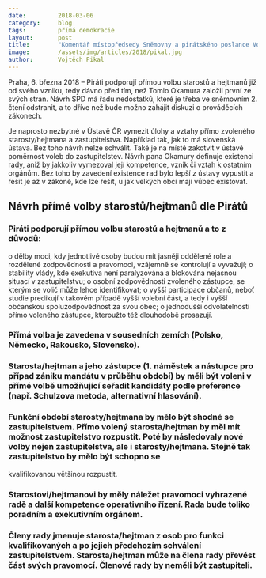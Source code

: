 ```yaml
---
date:         2018-03-06
category:     blog
tags:         přímá demokracie
layout:       post
title:        "Komentář místopředsedy Sněmovny a pirátského poslance Vojtěcha Pikala k návrhu přímé volby starostů a hejtmanů"
image:        /assets/img/articles/2018/pikal.jpg
author:       Vojtěch Pikal
---
```


Praha, 6. března 2018 – Piráti podporují přímou volbu starostů a hejtmanů již od svého vzniku, tedy dávno před tím, než Tomio Okamura založil první ze svých stran. Návrh SPD má řadu nedostatků, které je třeba ve sněmovním 2. čtení odstranit, a to dříve než bude možno zahájit diskuzi o prováděcích zákonech.

Je naprosto nezbytné v Ústavě ČR vymezit úlohy a vztahy přímo zvoleného starosty/hejtmana a zastupitelstva. Například tak, jak to má slovenská ústava. Bez toho návrh nelze schválit. Také je na místě zakotvit v ústavě poměrnost voleb do zastupitelstev. Návrh pana Okamury definuje existenci rady, aniž by jakkoliv vymezoval její kompetence, vznik či vztah k ostatním orgánům. Bez toho by zavedení existence rad bylo lepší z ústavy vypustit a řešit je až v zákoně, kde lze řešit, u jak velkých obcí mají vůbec existovat. 


## Návrh přímé volby starostů/hejtmanů dle Pirátů

### Piráti podporují přímou volbu starostů a hejtmanů a to z důvodů:
o dělby moci, kdy jednotlivé osoby budou mít jasněji oddělené role a rozdělené zodpovědnosti a
pravomoci, vzájemně se kontrolují a vyvažují;
o stability vlády, kde exekutiva není paralyzována a blokována nejasnou situací v
zastupitelstvu;
o osobní zodpovědnosti zvoleného zástupce, se kterým se volič může lehce identifikovat;
o vyšší participace občanů, neboť studie predikují v takovém případě vyšší volební část, a tedy i
vyšší občanskou spoluzodpovědnost za svou obec;
o jednodušší odvolatelnosti přímo voleného zástupce, kteroužto též dlouhodobě prosazují.

### Přímá volba je zavedena v sousedních zemích (Polsko, Německo, Rakousko, Slovensko).

### Starosta/hejtman a jeho zástupce (1. náměstek a nástupce pro případ zániku mandátu v průběhu období) by měli být voleni v přímé volbě umožňující seřadit kandidáty podle preference (např. Schulzova metoda, alternativní hlasování).

### Funkční období starosty/hejtmana by mělo být shodné se zastupitelstvem. Přímo volený starosta/hejtman by měl mít možnost zastupitelstvo rozpustit. Poté by následovaly nové volby nejen zastupitelstva, ale i starosty/hejtmana. Stejně tak zastupitelstvo by mělo být schopno se
kvalifikovanou většinou rozpustit.

### Starostovi/hejtmanovi by měly náležet pravomoci vyhrazené radě a další kompetence operativního řízení. Rada bude toliko poradním a exekutivním orgánem.

### Členy rady jmenuje starosta/hejtman z osob pro funkci kvalifikovaných a po jejich předchozím schválení zastupitelstvem. Starosta/hejtman může na člena rady převést část svých pravomocí. Členové rady by neměli být zastupiteli.

